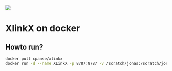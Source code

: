 

[![](https://images.microbadger.com/badges/image/cpanse/xlinkx.svg)](http://microbadger.com/images/cpanse/xlinkx "Get your own image  badge on microbadger.com")
# XlinkX on docker

## Howto run?
```bash
docker pull cpanse/xlinkx
docker run -d --name XLinkX -p 8787:8787 -v /scratch/jonas:/scratch/jonas cpanse/xlinkx
```
